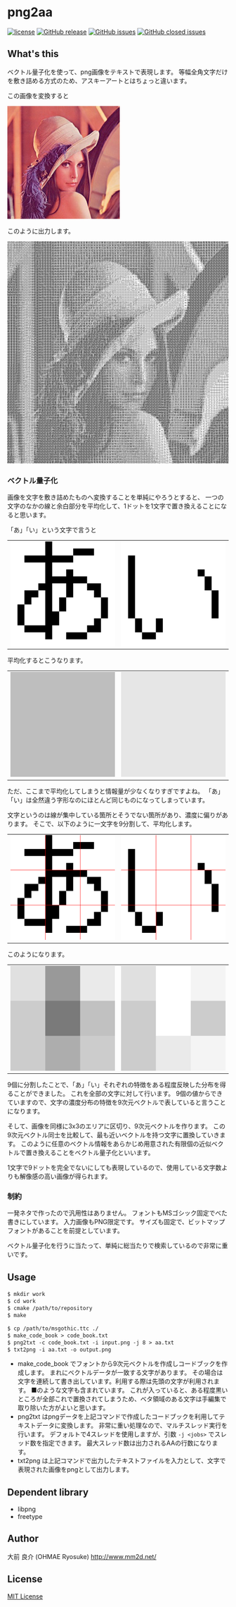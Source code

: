 # png2aa

[![license](https://img.shields.io/github/license/ohmae/png2aa.svg)](./LICENSE)
[![GitHub release](https://img.shields.io/github/release/ohmae/png2aa.svg)](https://github.com/ohmae/png2aa/releases)
[![GitHub issues](https://img.shields.io/github/issues/ohmae/png2aa.svg)](https://github.com/ohmae/png2aa/issues)
[![GitHub closed issues](https://img.shields.io/github/issues-closed/ohmae/png2aa.svg)](https://github.com/ohmae/png2aa/issues)

## What's this

ベクトル量子化を使って、png画像をテキストで表現します。
等幅全角文字だけを敷き詰める方式のため、アスキーアートとはちょっと違います。

この画像を変換すると

![](readme/lenna.png)

このように出力します。

![](readme/lenna_aa.png)

### ベクトル量子化

画像を文字を敷き詰めたものへ変換することを単純にやろうとすると、
一つの文字のなかの線と余白部分を平均化して、1ドットを1文字で置き換えることになると思います。

「あ」「い」という文字で言うと

|||
|:-:|:-:|
|![](readme/a.png)|![](readme/i.png)|

平均化するとこうなります。

|||
|:-:|:-:|
|![](readme/a0.png)|![](readme/i0.png)|

ただ、ここまで平均化してしまうと情報量が少なくなりすぎですよね。
「あ」「い」は全然違う字形なのにほとんど同じものになってしまっています。

文字というのは線が集中している箇所とそうでない箇所があり、濃度に偏りがあります。
そこで、以下のように一文字を9分割して、平均化します。

|||
|:-:|:-:|
|![](readme/a1.png)|![](readme/i1.png)|

このようになります。

|||
|:-:|:-:|
|![](readme/a2.png)|![](readme/i2.png)|

9個に分割したことで、「あ」「い」それぞれの特徴をある程度反映した分布を得ることができました。
これを全部の文字に対して行います。
9個の値からできていますので、文字の濃度分布の特徴を9次元ベクトルで表していると言うことになります。

そして、画像を同様に3x3のエリアに区切り、9次元ベクトルを作ります。
この9次元ベクトル同士を比較して、最も近いベクトルを持つ文字に置換していきます。
このように任意のベクトル情報をあらかじめ用意された有限個の近似ベクトルで置き換えることをベクトル量子化といいます。

1文字で9ドットを完全でないにしても表現しているので、使用している文字数よりも解像感の高い画像が得られます。

### 制約

一発ネタで作ったので汎用性はありません。
フォントもMSゴシック固定でべた書きにしています。
入力画像もPNG限定です。
サイズも固定で、ビットマップフォントがあることを前提としています。

ベクトル量子化を行うに当たって、単純に総当たりで検索しているので非常に重いです。

## Usage

```
$ mkdir work
$ cd work
$ cmake /path/to/repository
$ make
```

```
$ cp /path/to/msgothic.ttc ./
$ make_code_book > code_book.txt
$ png2txt -c code_book.txt -i input.png -j 8 > aa.txt
$ txt2png -i aa.txt -o output.png
```

- make_code_book でフォントから9次元ベクトルを作成しコードブックを作成します。
まれにベクトルデータが一致する文字があります。
その場合は文字を連続して書き出しています。利用する際は先頭の文字が利用されます。
■のような文字も含まれています。
これが入っていると、ある程度黒いところが全部これで置換されてしまうため、ベタ領域のある文字は手編集で取り除いた方がよいと思います。
- png2txt はpngデータを上記コマンドで作成したコードブックを利用してテキストデータに変換します。
非常に重い処理なので、マルチスレッド実行を行います。
デフォルトで4スレッドを使用しますが、引数 `-j <jobs>` でスレッド数を指定できます。
最大スレッド数は出力されるAAの行数になります。
- txt2png は上記コマンドで出力したテキストファイルを入力として、文字で表現された画像をpngとして出力します。

## Dependent library

- libpng
- freetype

## Author

大前 良介 (OHMAE Ryosuke)
http://www.mm2d.net/

## License

[MIT License](./LICENSE)
